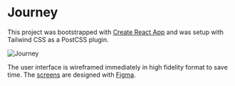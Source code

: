 # Journey

This project was bootstrapped with [Create React App](https://github.com/facebook/create-react-app) and was setup with Tailwind CSS as a PostCSS plugin.

![Journey](https://i.imgur.com/kgkc2l3.png)

The user interface is wireframed immediately in high fidelity format to save time. The [screens](https://www.figma.com/file/JDMd2yulxKAbGxJLR7eWcghR/Outlier-Digital-SPA-Blog) are designed with [Figma](https://www.figma.com).